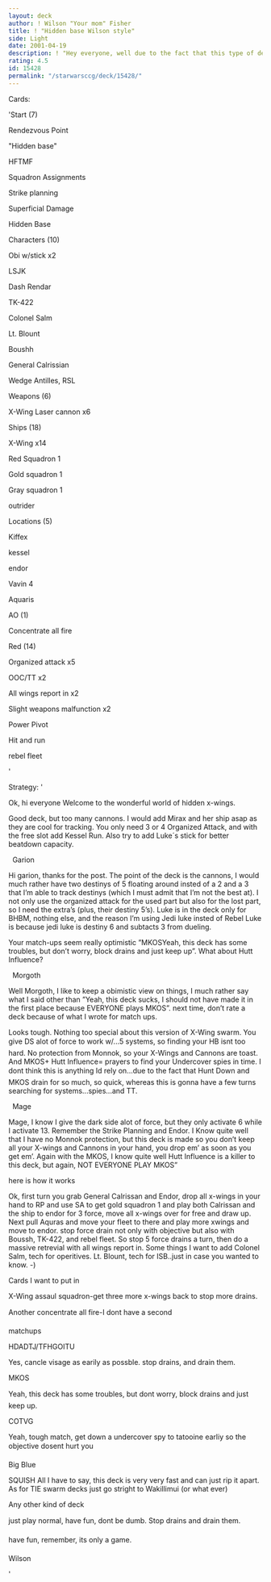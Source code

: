 ```yaml
---
layout: deck
author: ! Wilson "Your mom" Fisher
title: ! "Hidden base Wilson style"
side: Light
date: 2001-04-19
description: ! "Hey everyone, well due to the fact that this type of deck has always won for me I chose to re-make it. I hope you enjoy"
rating: 4.5
id: 15428
permalink: "/starwarsccg/deck/15428/"
---
```

Cards: 

'Start (7)

Rendezvous Point

"Hidden base"

HFTMF

Squadron Assignments

Strike planning

Superficial Damage

Hidden Base


Characters (10)

Obi w/stick x2

LSJK

Dash Rendar

TK-422

Colonel Salm

Lt. Blount

Boushh

General Calrissian

Wedge Antilles, RSL


Weapons (6)

X-Wing Laser cannon x6


Ships (18)

X-Wing x14

Red Squadron 1

Gold squadron 1

Gray squadron 1

outrider


Locations (5)

Kiffex

kessel

endor

Vavin 4

Aquaris


AO (1)

Concentrate all fire


Red (14)

Organized attack x5

OOC/TT x2

All wings report in x2

Slight weapons malfunction x2

Power Pivot

Hit and run

rebel fleet


'

Strategy: '

Ok, hi everyone  Welcome to the wonderful world of hidden x-wings.


Good deck, but too many cannons. I would add Mirax and her ship asap as they are cool for tracking. You only need 3 or 4 Organized Attack, and with the free slot add Kessel Run. Also try to add Luke´s stick for better beatdown capacity. 

 	Garion


Hi garion, thanks for the post. The point of the deck is the cannons, I would much rather have two destinys of 5 floating around insted of a 2 and a 3 that I’m able to track destinys (which I must admit that I’m not the best at).  I not only use the organized attack for the used part but also for the lost part, so I need the extra’s (plus, their destiny 5’s).  Luke is in the deck only for BHBM, nothing else, and the reason I’m using Jedi luke insted of Rebel Luke is because jedi luke is destiny 6 and subtacts 3 from dueling.


Your match-ups seem really optimistic ”MKOSYeah, this deck has some troubles, but don’t worry, block drains and just keep up”. What about Hutt Influence? 

 	Morgoth


Well Morgoth,  I like to keep a obimistic view on things, I much rather say what I said other than ”Yeah, this deck sucks, I should not have made it in the first place because EVERYONE plays MKOS”.  next time, don’t rate a deck because of what I wrote for match ups.


Looks tough. Nothing too special about this version of X-Wing swarm. You give DS alot of force to work w/...5 systems, so finding your HB isnt too hard. No protection from Monnok, so your X-Wings and Cannons are toast. And MKOS+ Hutt Influence= prayers to find your Undercover spies in time. I dont think this is anything Id rely on...due to the fact that Hunt Down and MKOS drain for so much, so quick, whereas this is gonna have a few turns searching for systems...spies...and TT. 



 	Mage


Mage, I know I give the dark side alot of force, but they only activate 6 while I activate 13.  Remember the Strike Planning and Endor.  I Know quite well that I have no Monnok protection, but this deck is made so you don’t keep all your X-wings and Cannons in your hand, you drop em’ as soon as you get em’.  Again with the MKOS, I know quite well Hutt Influence is a killer to this deck, but again, NOT EVERYONE PLAY MKOS”


here is how it works

Ok, first turn you grab General Calrissan and Endor, drop all x-wings in your hand to RP and use SA to get gold squadron 1 and play both Calrissan and the ship to endor for 3 force, move all x-wings over for free and draw up. Next pull Aquras and move your fleet to there and play more xwings and move to endor.  stop force drain not only with objective but also with Boussh, TK-422, and rebel fleet. So stop 5 force drains a turn, then do a massive retrevial with all wings report in. Some things I want to add Colonel Salm,   tech for operitives.  Lt. Blount, tech for ISB..just in case you wanted to know. -)

Cards I want to put in

X-Wing assaul squadron-get three more x-wings back to stop more drains.

Another concentrate all fire-I dont have a second


matchups

HDADTJ/TFHGOITU

Yes, cancle visage as earily as possble. stop drains, and drain them.


MKOS

Yeah, this deck has some troubles, but dont worry, block drains and just keep up.


COTVG

Yeah, tough match, get down a undercover spy to tatooine earliy so the objective dosent hurt you


Big Blue

SQUISH All I have to say, this deck is very very fast and can just rip it apart.  As for TIE swarm decks just go stright to Wakillimui (or what ever)


Any other kind of deck

just play normal, have fun, dont be dumb. Stop drains and drain them.


have fun, remember, its only a game.


Wilson

'
